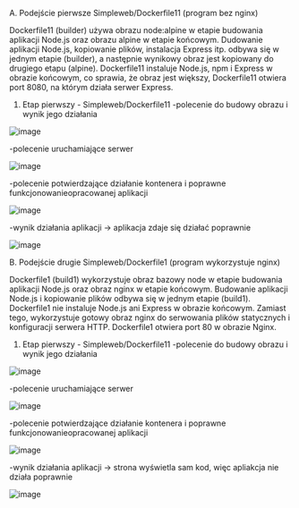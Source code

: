 A. Podejście pierwsze Simpleweb/Dockerfile11 (program bez nginx)

Dockerfile11 (builder) używa obrazu node:alpine w etapie budowania aplikacji Node.js oraz obrazu alpine w etapie końcowym.
Dudowanie aplikacji Node.js, kopiowanie plików, instalacja Express itp. odbywa się w jednym etapie (builder),
a następnie wynikowy obraz jest kopiowany do drugiego etapu (alpine).
Dockerfile11 instaluje Node.js, npm i Express w obrazie końcowym, co sprawia, że obraz jest większy, 
Dockerfile11 otwiera port 8080, na którym działa serwer Express.
1. Etap pierwszy - Simpleweb/Dockerfile11
-polecenie do budowy obrazu i wynik jego działania

![image](https://github.com/miloszpiechota/docker/assets/161620373/0ac11353-e97c-47ae-808a-bd01745f4e48)


-polecenie uruchamiające serwer

![image](https://github.com/miloszpiechota/docker/assets/161620373/dfa8350f-95a7-4df9-b8fc-4b0799a05e3b)


-polecenie potwierdzające działanie kontenera i poprawne funkcjonowanieopracowanej aplikacji

![image](https://github.com/miloszpiechota/docker/assets/161620373/6b51cf6f-f8d8-44d4-89ac-9637d1a33e50)


-wynik działania aplikacji -> aplikacja zdaje się działać poprawnie

![image](https://github.com/miloszpiechota/docker/assets/161620373/65a625eb-5dc5-4a47-b141-18c9ebb3204a)



B. Podejście drugie Simpleweb/Dockerfile1 (program wykorzystuje nginx)

Dockerfile1 (build1) wykorzystuje obraz bazowy node w etapie budowania aplikacji Node.js oraz obraz nginx w etapie końcowym.
Budowanie aplikacji Node.js i kopiowanie plików odbywa się w jednym etapie (build1).
Dockerfile1 nie instaluje Node.js ani Express w obrazie końcowym. Zamiast tego, wykorzystuje gotowy obraz nginx do serwowania
plików statycznych i konfiguracji serwera HTTP.
Dockerfile1 otwiera port 80 w obrazie Nginx.

1. Etap pierwszy - Simpleweb/Dockerfile11
-polecenie do budowy obrazu i wynik jego działania

![image](https://github.com/miloszpiechota/docker/assets/161620373/0790da42-e6ed-4917-b748-1daf277f9110)


-polecenie uruchamiające serwer

![image](https://github.com/miloszpiechota/docker/assets/161620373/24b75697-3d58-4986-ab57-739718242a1d)


-polecenie potwierdzające działanie kontenera i poprawne funkcjonowanieopracowanej aplikacji

![image](https://github.com/miloszpiechota/docker/assets/161620373/14e5558c-ca10-4cfb-9f50-797b9ad75697)


-wynik działania aplikacji -> strona wyświetla sam kod, więc apliakcja nie działa poprawnie

![image](https://github.com/miloszpiechota/docker/assets/161620373/9ee2f70d-7a4f-4688-97cc-b7adfe58ddf1)


